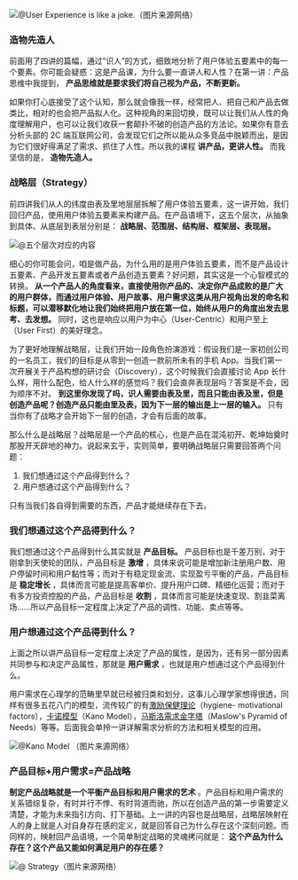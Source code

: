 ![@User Experience is like a
joke.（图片来源网络）](https://images.gitbook.cn/2019-12-30-%40User%20Experience%20is%20like%20a%20joke.%EF%BC%88%E5%9B%BE%E7%89%87%E6%9D%A5%E6%BA%90%E7%BD%91%E7%BB%9C%EF%BC%89.jpeg)

### 造物先造人

前面用了四讲的篇幅，通过“识人”的方式，细致地分析了用户体验五要素中的每一个要素。你可能会疑惑：这是产品课，为什么要一直讲人和人性？在第一讲：产品思维中我提到，
**产品思维就是要求我们将自己视为产品，不断更新。**

如果你打心底接受了这个认知，那么就会像我一样，经常把人、把自己和产品去做类比，相对的也会把产品拟人化。这种视角的来回切换，既可以让我们从人性的角度理解用户，也可以让我们收获一套颠扑不破的创造产品的方法论。如果你有意去分析头部的
2C 端互联网公司，会发现它们之所以能从众多竞品中脱颖而出，是因为它们很好得满足了需求、抓住了人性。所以我的课程 **讲产品，更讲人性。** 而我坚信的是，
**造物先造人。**

### 战略层（Strategy）

前四讲我们从人的纬度由表及里地层层拆解了用户体验五要素，这一讲开始，我们回归产品，使用用户体验五要素来构建产品。在产品语境下，这五个层次，从抽象到具体、从底层到表层分别是：
**战略层、范围层、结构层、框架层、表现层。**

![@五个层次对应的内容](https://images.gitbook.cn/2019-12-30-%40%E4%BA%94%E4%B8%AA%E5%B1%82%E6%AC%A1%E5%AF%B9%E5%BA%94%E7%9A%84%E5%86%85%E5%AE%B9.png)

细心的你可能会问，咱是做产品，为什么用的是用户体验五要素，而不是产品设计五要素、产品开发五要素或者产品创造五要素？好问题，其实这是一个心智模式的转换。
**从一个产品人的角度看来，直接使用你产品的、决定你产品成败的是广大的用户群体，而通过用户体验、用户故事、用户需求这类从用户视角出发的命名和标题，可以潜移默化地让我们始终把用户放在第一位，始终从用户的角度出发去思考、去发想。**
同时，这也是响应以用户为中心（User-Centric）和用户至上（User First）的美好理念。

为了更好地理解战略层，让我们开始一段角色扮演游戏：假设我们是一家初创公司的一名员工，我们的目标是从零到一创造一款前所未有的手机
App。当我们第一次开展关于产品构想的研讨会（Discovery），这个时候我们会直接讨论 App
长什么样，用什么配色，给人什么样的感觉吗？我们会直奔表现层吗？答案是不会，因为顺序不对。
**到这里你发现了吗，识人需要由表及里，而且只能由表及里，但是创造产品呢？创造产品只能由里及表，因为下一层的输出是上一层的输入。**
只有当你有了战略才会开始下一层的创造，才会有后面的故事。

那么什么是战略层？战略层是一个产品的核心，也是产品在混沌初开、乾坤始奠时那股开天辟地的神力。说起来玄乎，实则简单，要明确战略层只需要回答两个问题：

  1. 我们想通过这个产品得到什么？
  2. 用户想通过这个产品得到什么？

只有当我们各自得到需要的东西，产品才能继续存在下去。

### 我们想通过这个产品得到什么？

我们想通过这个产品得到什么其实就是 **产品目标。** 产品目标也是千差万别，对于刚拿到天使轮的团队，产品目标是 **激增**
，具体来说可能是增加新注册用户数、用户停留时间和用户黏性等；而对于有稳定现金流、实现盈亏平衡的产品，产品目标是 **稳定增长**
，具体而言可能是提高客单价、提升用户口碑、精细化运营；而对于有多方投资控股的产品，产品目标是 **收割**
，具体而言可能是快速变现、割韭菜离场……所以产品目标一定程度上决定了产品的调性、功能、卖点等等。

### 用户想通过这个产品得到什么？

上面之所以讲产品目标一定程度上决定了产品的属性，是因为，还有另一部分因素共同参与和决定产品属性，那就是 **用户需求**
，也就是用户想通过这个产品得到什么。

用户需求在心理学的范畴里早就已经被归类和划分，这事儿心理学家想得很透，同样有很多五花八门的模型，流传较广的有[激励保健理论](https://baike.baidu.com/item/双因素理论/400602?fromtitle=激励保健理论&fromid=4866197&fr=aladdin)（hygiene-
motivational factors），[卡诺模型](http://t.cn/AiFpePhM)（Kano
Model），[马斯洛需求金字塔](https://baike.baidu.com/item/马斯洛需求层次理论/11036498?fr=aladdin)（Maslow's
Pyramid of Needs）等等。后面我会单拎一讲详解需求分析的方法和相关模型的应用。

![@Kano Model
（图片来源网络）](https://images.gitbook.cn/2019-12-30-%40Kano%20Model%20%EF%BC%88%E5%9B%BE%E7%89%87%E6%9D%A5%E6%BA%90%E7%BD%91%E7%BB%9C%EF%BC%89.png)

### 产品目标+用户需求=产品战略

**制定产品战略就是一个平衡产品目标和用户需求的艺术**
。产品目标和用户需求的关系错综复杂，有时并行不悖、有时背道而驰，所以在创造产品的第一步需要定义清楚，才能为未来指引方向、打下基础。上一讲的内容也是战略层，战略层映射在人的身上就是人对自身存在感的定义，就是回答自己为什么存在这个深刻问题。而同样的，映射回产品语境，一个简单制定战略的灵魂拷问就是：
**这个产品为什么存在？这个产品又能如何满足用户的存在感？**

![@
Strategy（图片来源网络）](https://images.gitbook.cn/2019-12-30-%40%20Strategy%EF%BC%88%E5%9B%BE%E7%89%87%E6%9D%A5%E6%BA%90%E7%BD%91%E7%BB%9C%EF%BC%89.jpg)

